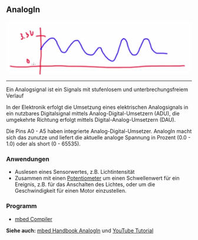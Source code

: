 ## AnalogIn

![](../../images/AnalogIn.png)

- - -

Ein Analogsignal ist ein Signals mit stufenlosem und unterbrechungsfreiem Verlauf

In der Elektronik erfolgt die Umsetzung eines elektrischen Analogsignals in ein nutzbares Digitalsignal mittels Analog-Digital-Umsetzern (ADU), die umgekehrte Richtung erfolgt mittels Digital-Analog-Umsetzern (DAU).

Die Pins A0 - A5 haben integrierte Analog-Digital-Umsetzer. AnalogIn macht sich das zunutze und liefert die aktuelle analoge Spannung in Prozent (0.0 - 1.0) oder als short (0 - 65535).

### Anwendungen

*   Auslesen eines Sensorwertes, z.B. Lichtintensität
*   Zusammen mit einen [Potentiometer](http://de.wikipedia.org/wiki/Potentiometer) um einen Schwellenwert für ein Ereignis, z.B. für das Anschalten des Lichtes, oder um die Geschwindigkeit für einen Motor einzustellen.

### Programm

* [mbed Compiler](https://developer.mbed.org/compiler/#import:/teams/smdiotkitch/code/AnalogIn/)


**Siehe auch:** [mbed Handbook AnalogIn](https://docs.mbed.com/docs/mbed-os-api-reference/en/latest/APIs/io/AnalogIn/) und [YouTube Tutorial](https://www.youtube.com/watch?v=LLXJ3KE1XZw)

